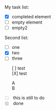 My task list:
- [X] completed element
- [ ] empty element
- [ ] empty2

Second list:
* [ ] one
* [X] two
* [ ] three

<ul class="task-list">
      <li>[ ] test</li>
      <li>[X] test</li>
</ul>

<ul class="task-list">
      <li class = "box_done"> A </li>
      <li class = "box_done"> B </li>
</ul>

<ul class="task-list" dir="auto">
   <li class="task-list-item">
      <input type="checkbox" class="task-list-item-checkbox" disabled=""> this is still to do
   </li>
   <li class="task-list-item">
      <input type="checkbox" class="task-list-item-checkbox" checked="" disabled=""> done
   </li>
</ul>
